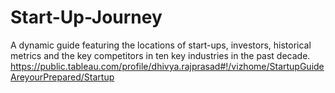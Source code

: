 # Start-Up-Journey
A dynamic guide featuring the locations of start-ups, investors, historical metrics and the key competitors in ten key industries in the past decade.
https://public.tableau.com/profile/dhivya.rajprasad#!/vizhome/StartupGuideAreyourPrepared/Startup